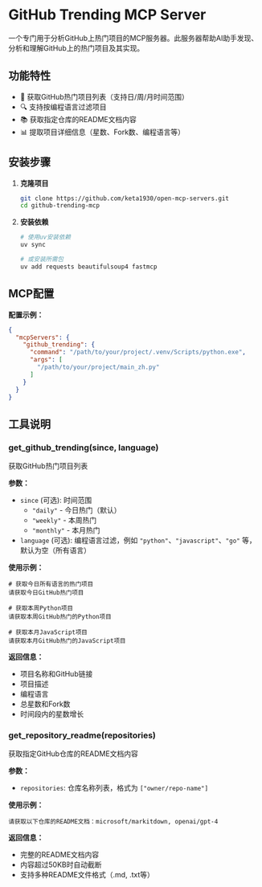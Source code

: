 # GitHub Trending MCP Server

一个专门用于分析GitHub上热门项目的MCP服务器。此服务器帮助AI助手发现、分析和理解GitHub上的热门项目及其实现。

## 功能特性

- 🌟 获取GitHub热门项目列表（支持日/周/月时间范围）
- 🔍 支持按编程语言过滤项目
- 📚 获取指定仓库的README文档内容
- 📊 提取项目详细信息（星数、Fork数、编程语言等）

## 安装步骤

1. **克隆项目**
   ```bash
   git clone https://github.com/keta1930/open-mcp-servers.git
   cd github-trending-mcp
   ```

2. **安装依赖**
   ```bash
   # 使用uv安装依赖
   uv sync
   
   # 或安装所需包
   uv add requests beautifulsoup4 fastmcp
   ```

## MCP配置

**配置示例：**
```json
{
  "mcpServers": {
    "github_trending": {
      "command": "/path/to/your/project/.venv/Scripts/python.exe",
      "args": [
        "/path/to/your/project/main_zh.py"
      ]
    }
  }
}
```

## 工具说明

### get_github_trending(since, language)
获取GitHub热门项目列表

**参数：**
- `since` (可选): 时间范围
  - `"daily"` - 今日热门（默认）
  - `"weekly"` - 本周热门
  - `"monthly"` - 本月热门
- `language` (可选): 编程语言过滤，例如 `"python"`、`"javascript"`、`"go"` 等，默认为空（所有语言）

**使用示例：**
```
# 获取今日所有语言的热门项目
请获取今日GitHub热门项目

# 获取本周Python项目
请获取本周GitHub热门的Python项目

# 获取本月JavaScript项目
请获取本月GitHub热门的JavaScript项目
```

**返回信息：**
- 项目名称和GitHub链接
- 项目描述
- 编程语言
- 总星数和Fork数
- 时间段内的星数增长

### get_repository_readme(repositories)
获取指定GitHub仓库的README文档内容

**参数：**
- `repositories`: 仓库名称列表，格式为 `["owner/repo-name"]`

**使用示例：**
```
请获取以下仓库的README文档：microsoft/markitdown, openai/gpt-4
```

**返回信息：**
- 完整的README文档内容
- 内容超过50KB时自动截断
- 支持多种README文件格式（.md, .txt等）